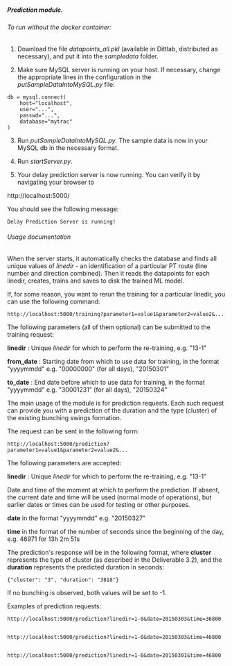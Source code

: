 ##### Prediction module.

###### To run without the docker container:

1) Download the file _datapoints_all.pkl_ (available in Dittlab, distributed as necessary), and put it into the _sampledata_ folder.

2) Make sure MySQL server is running on your host. If necessary, change the appropriate lines 
in the configuration in the _putSampleDataIntoMySQL.py_ file:

```
db = mysql.connect(
    host="localhost",
    user="...",
    passwd="...",
    database="mytrac"
)
```

3) Run _putSampleDataIntoMySQL.py_. The sample data is now in your MySQL db in the necessary format.

4) Run _startServer.py_.

5) Your delay prediction server is now running. You can verify it by navigating your browser to 

http://localhost:5000/

You should see the following message:

```
Delay Prediction Server is running!
```

###### Usage documentation

When the server starts, it automatically checks the database and finds all unique values of
_linedir_ - an identification of a particular PT route (line number and direction combined).
Then it reads the datapoints for each linedir, creates, trains and saves to disk the trained
ML model.

If, for some reason, you want to rerun the training for a particular linedir, you can use the
following command:

```
http://localhost:5000/training?parameter1=value1&parameter2=value2&...
```

The following parameters (all of them optional) can be submitted to the training request:

**linedir** : Unique _linedir_ for which to perform the re-training, e.g. "13-1"
 
**from_date** : Starting date from which to use data for training, in the format "yyyymmdd" e.g. "00000000" (for all days), "20150301" 

**to_date** : End date before which to use data for training, in the format "yyyymmdd" e.g. "30001231" (for all days), "20150324" 



The main usage of the module is for prediction requests. Each such request can provide you with
a prediction of the duration and the type (cluster) of the existing bunching swings formation.

The request can be sent in the following form:

```
http://localhost:5000/prediction?parameter1=value1&parameter2=value2&...
```

The following parameters are accepted:

**linedir** : Unique _linedir_ for which to perform the re-training, e.g. "13-1"
 
Date and time of the moment at which to perform the prediction. If absent, the current date and
time will be used (normal mode of operations), but earlier dates or times can be used for 
testing or other purposes. 
 
**date** in the format "yyyymmdd" e.g. "20150327" 

**time** in the format of the number of seconds since the beginning of the day, e.g. 
46971 for 13h 2m 51s

The prediction's response will be in the following format, where **cluster** represents the type
of cluster (as described in the Deliverable 3.2), and the **duration** represents the predicted
duration in seconds:

```
{"cluster": "3", "duration": "3818"}
```

If no bunching is observed, both values will be set to -1.

Examples of prediction requests: 

```
http://localhost:5000/prediction?linedir=1-0&date=20150303&time=36800


http://localhost:5000/prediction?linedir=1-0&date=20150303&time=46800


http://localhost:5000/prediction?linedir=1-0&date=20150301&time=46800
```




